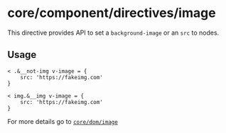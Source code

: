 # core/component/directives/image

This directive provides API to set a `background-image` or an `src` to nodes.

## Usage

```
< .&__not-img v-image = {
	src: 'https://fakeimg.com'
}

< img.&__img v-image = {
	src: 'https://fakeimg.com'
}
```

For more details go to [`core/dom/image`](core/dom/image/index.ts)